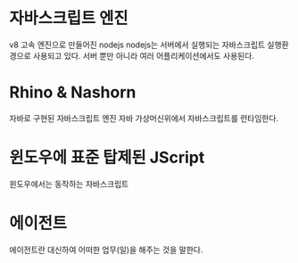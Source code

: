 # 자바스크립트 엔진

v8 고속 엔진으로 만들어진 nodejs
nodejs는 서버에서 실행되는 자바스크립트 실행환경으로 사용되고 있다.
서버 뿐만 아니라 여러 어플리케이션에서도 사용된다.

# Rhino & Nashorn

자바로 구현된 자바스크립트 엔진 자바 가상머신위에서 자바스크립트를 런타임한다.


# 윈도우에 표준 탑제된 JScript

윈도우에서는 동작하는 자바스크립트

# 에이전트

에이전트란 대신하여 어떠한 업무(일)을 해주는 것을 말한다.

